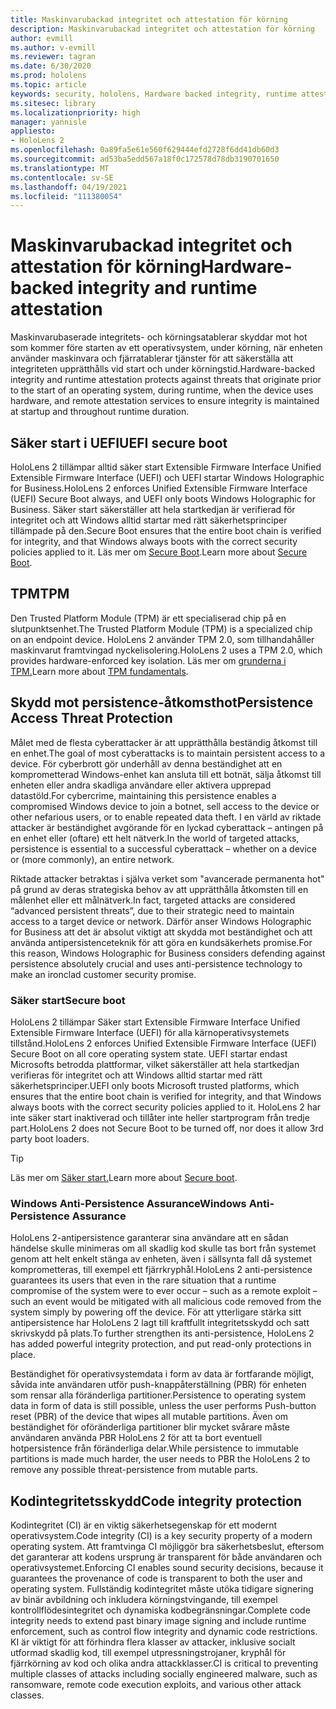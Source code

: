 ```yaml
---
title: Maskinvarubackad integritet och attestation för körning
description: Maskinvarubackad integritet och attestation för körning
author: evmill
ms.author: v-evmill
ms.reviewer: tagran
ms.date: 6/30/2020
ms.prod: hololens
ms.topic: article
keywords: security, hololens, Hardware backed integrity, runtime attestation, UEFI, UEFI secure boot, secure boot, TPM, threat protection, Windows Anti-Persistence Assurance, code integrity, code protection,
ms.sitesec: library
ms.localizationpriority: high
manager: yannisle
appliesto:
- HoloLens 2
ms.openlocfilehash: 0a89fa5e61e560f629444efd2728f6dd41db60d3
ms.sourcegitcommit: ad53ba5edd567a18f0c172578d78db3190701650
ms.translationtype: MT
ms.contentlocale: sv-SE
ms.lasthandoff: 04/19/2021
ms.locfileid: "111380054"
---
```

# <a name="hardware-backed-integrity-and-runtime-attestation"></a><span data-ttu-id="bbc62-104">Maskinvarubackad integritet och attestation för körning</span><span class="sxs-lookup"><span data-stu-id="bbc62-104">Hardware-backed integrity and runtime attestation</span></span>

<span data-ttu-id="bbc62-105">Maskinvarubaserade integritets- och körningsatablerar skyddar mot hot som kommer före starten av ett operativsystem, under körning, när enheten använder maskinvara och fjärratablerar tjänster för att säkerställa att integriteten upprätthålls vid start och under körningstid.</span><span class="sxs-lookup"><span data-stu-id="bbc62-105">Hardware-backed integrity and runtime attestation protects against threats that originate prior to the start of an operating system, during runtime, when the device uses hardware, and remote attestation services to ensure integrity is maintained at startup and throughout runtime duration.</span></span>

## <a name="uefi-secure-boot"></a><span data-ttu-id="bbc62-106">Säker start i UEFI</span><span class="sxs-lookup"><span data-stu-id="bbc62-106">UEFI secure boot</span></span>

<span data-ttu-id="bbc62-107">HoloLens 2 tillämpar alltid säker start Extensible Firmware Interface Unified Extensible Firmware Interface (UEFI) och UEFI startar Windows Holographic for Business.</span><span class="sxs-lookup"><span data-stu-id="bbc62-107">HoloLens 2 enforces Unified Extensible Firmware Interface (UEFI) Secure Boot always, and UEFI only boots Windows Holographic for Business.</span></span>
<span data-ttu-id="bbc62-108">Säker start säkerställer att hela startkedjan är verifierad för integritet och att Windows alltid startar med rätt säkerhetsprinciper tillämpade på den.</span><span class="sxs-lookup"><span data-stu-id="bbc62-108">Secure Boot ensures that the entire boot chain is verified for integrity, and that Windows always boots with the correct security policies applied to it.</span></span> <span data-ttu-id="bbc62-109">Läs mer om [Secure Boot](https://docs.microsoft.com/windows-hardware/design/device-experiences/oem-secure-boot).</span><span class="sxs-lookup"><span data-stu-id="bbc62-109">Learn more about [Secure Boot](https://docs.microsoft.com/windows-hardware/design/device-experiences/oem-secure-boot).</span></span>

## <a name="tpm"></a><span data-ttu-id="bbc62-110">TPM</span><span class="sxs-lookup"><span data-stu-id="bbc62-110">TPM</span></span>

<span data-ttu-id="bbc62-111">Den Trusted Platform Module (TPM) är ett specialiserad chip på en slutpunktsenhet.</span><span class="sxs-lookup"><span data-stu-id="bbc62-111">The Trusted Platform Module (TPM) is a specialized chip on an endpoint device.</span></span> <span data-ttu-id="bbc62-112">HoloLens 2 använder TPM 2.0, som tillhandahåller maskinvarut framtvingad nyckelisolering.</span><span class="sxs-lookup"><span data-stu-id="bbc62-112">HoloLens 2 uses a TPM 2.0, which provides hardware-enforced key isolation.</span></span> <span data-ttu-id="bbc62-113">Läs mer om [grunderna i TPM.](https://docs.microsoft.com/windows/security/information-protection/tpm/tpm-fundamentals)</span><span class="sxs-lookup"><span data-stu-id="bbc62-113">Learn more about [TPM fundamentals](https://docs.microsoft.com/windows/security/information-protection/tpm/tpm-fundamentals).</span></span>

## <a name="persistence-access-threat-protection"></a><span data-ttu-id="bbc62-114">Skydd mot persistence-åtkomsthot</span><span class="sxs-lookup"><span data-stu-id="bbc62-114">Persistence Access Threat Protection</span></span>

<span data-ttu-id="bbc62-115">Målet med de flesta cyberattacker är att upprätthålla beständig åtkomst till en enhet.</span><span class="sxs-lookup"><span data-stu-id="bbc62-115">The goal of most cyberattacks is to maintain persistent access to a device.</span></span> <span data-ttu-id="bbc62-116">För cyberbrott gör underhåll av denna beständighet att en komprometterad Windows-enhet kan ansluta till ett botnät, sälja åtkomst till enheten eller andra skadliga användare eller aktivera upprepad datastöld.</span><span class="sxs-lookup"><span data-stu-id="bbc62-116">For cybercrime, maintaining this persistence enables a compromised Windows device to join a botnet, sell access to the device or other nefarious users, or to enable repeated data theft.</span></span> <span data-ttu-id="bbc62-117">I en värld av riktade attacker är beständighet avgörande för en lyckad cyberattack – antingen på en enhet eller (oftare) ett helt nätverk.</span><span class="sxs-lookup"><span data-stu-id="bbc62-117">In the world of targeted attacks, persistence is essential to a successful cyberattack – whether on a device or (more commonly), an entire network.</span></span>  

<span data-ttu-id="bbc62-118">Riktade attacker betraktas i själva verket som "avancerade permanenta hot" på grund av deras strategiska behov av att upprätthålla åtkomsten till en målenhet eller ett målnätverk.</span><span class="sxs-lookup"><span data-stu-id="bbc62-118">In fact, targeted attacks are considered “advanced persistent threats”, due to their strategic need to maintain access to a target device or network.</span></span> <span data-ttu-id="bbc62-119">Därför anser Windows Holographic for Business att det är absolut viktigt att skydda mot beständighet och att använda antipersistenceteknik för att göra en kundsäkerhets promise.</span><span class="sxs-lookup"><span data-stu-id="bbc62-119">For this reason, Windows Holographic for Business considers defending against persistence absolutely crucial and uses anti-persistence technology to make an ironclad customer security promise.</span></span>

### <a name="secure-boot"></a><span data-ttu-id="bbc62-120">Säker start</span><span class="sxs-lookup"><span data-stu-id="bbc62-120">Secure boot</span></span>

<span data-ttu-id="bbc62-121">HoloLens 2 tillämpar Säker start Extensible Firmware Interface Unified Extensible Firmware Interface (UEFI) för alla kärnoperativsystemets tillstånd.</span><span class="sxs-lookup"><span data-stu-id="bbc62-121">HoloLens 2 enforces Unified Extensible Firmware Interface (UEFI) Secure Boot on all core operating system state.</span></span> <span data-ttu-id="bbc62-122">UEFI startar endast Microsofts betrodda plattformar, vilket säkerställer att hela startkedjan verifieras för integritet och att Windows alltid startar med rätt säkerhetsprinciper.</span><span class="sxs-lookup"><span data-stu-id="bbc62-122">UEFI only boots Microsoft trusted platforms, which ensures that the entire boot chain is verified for integrity, and that Windows always boots with the correct security policies applied to it.</span></span> <span data-ttu-id="bbc62-123">HoloLens 2 har inte säker start inaktiverad och tillåter inte heller startprogram från tredje part.</span><span class="sxs-lookup"><span data-stu-id="bbc62-123">HoloLens 2 does not Secure Boot to be turned off, nor does it allow 3rd party boot loaders.</span></span>

> [!Tip]
> <span data-ttu-id="bbc62-124">Läs mer om [Säker start.](https://docs.microsoft.com/windows-hardware/design/device-experiences/oem-secure-boot)</span><span class="sxs-lookup"><span data-stu-id="bbc62-124">Learn more about [Secure boot](https://docs.microsoft.com/windows-hardware/design/device-experiences/oem-secure-boot).</span></span>

### <a name="windows-anti-persistence-assurance"></a><span data-ttu-id="bbc62-125">Windows Anti-Persistence Assurance</span><span class="sxs-lookup"><span data-stu-id="bbc62-125">Windows Anti-Persistence Assurance</span></span>

<span data-ttu-id="bbc62-126">HoloLens 2-antipersistence garanterar sina användare att en sådan händelse skulle minimeras om all skadlig kod skulle tas bort från systemet genom att helt enkelt stänga av enheten, även i sällsynta fall då systemet komprometteras, till exempel ett fjärrkryphål.</span><span class="sxs-lookup"><span data-stu-id="bbc62-126">HoloLens 2 anti-persistence guarantees its users that even in the rare situation that a runtime compromise of the system were to ever occur – such as a remote exploit – such an event would be mitigated with all malicious code removed from the system simply by powering off the device.</span></span> <span data-ttu-id="bbc62-127">För att ytterligare stärka sitt antipersistence har HoloLens 2 lagt till kraftfullt integritetsskydd och satt skrivskydd på plats.</span><span class="sxs-lookup"><span data-stu-id="bbc62-127">To further strengthen its anti-persistence, HoloLens 2 has added powerful integrity protection, and put read-only protections in place.</span></span>

<span data-ttu-id="bbc62-128">Beständighet för operativsystemdata i form av data är fortfarande möjligt, såvida inte användaren utför push-knappåterställning (PBR) för enheten som rensar alla föränderliga partitioner.</span><span class="sxs-lookup"><span data-stu-id="bbc62-128">Persistence to operating system data in form of data is still possible, unless the user performs Push-button reset (PBR) of the device that wipes all mutable partitions.</span></span> <span data-ttu-id="bbc62-129">Även om beständighet för oföränderliga partitioner blir mycket svårare måste användaren använda PBR HoloLens 2 för att ta bort eventuell hotpersistence från föränderliga delar.</span><span class="sxs-lookup"><span data-stu-id="bbc62-129">While persistence to immutable partitions is made much harder, the user needs to PBR the HoloLens 2 to remove any possible threat-persistence from mutable parts.</span></span>

## <a name="code-integrity-protection"></a><span data-ttu-id="bbc62-130">Kodintegritetsskydd</span><span class="sxs-lookup"><span data-stu-id="bbc62-130">Code integrity protection</span></span>

<span data-ttu-id="bbc62-131">Kodintegritet (CI) är en viktig säkerhetsegenskap för ett modernt operativsystem.</span><span class="sxs-lookup"><span data-stu-id="bbc62-131">Code integrity (CI) is a key security property of a modern operating system.</span></span> <span data-ttu-id="bbc62-132">Att framtvinga CI möjliggör bra säkerhetsbeslut, eftersom det garanterar att kodens ursprung är transparent för både användaren och operativsystemet.</span><span class="sxs-lookup"><span data-stu-id="bbc62-132">Enforcing CI enables sound security decisions, because it guarantees the provenance of code is transparent to both the user and operating system.</span></span> <span data-ttu-id="bbc62-133">Fullständig kodintegritet måste utöka tidigare signering av binär avbildning och inkludera körningstvingande, till exempel kontrollflödesintegritet och dynamiska kodbegränsningar.</span><span class="sxs-lookup"><span data-stu-id="bbc62-133">Complete code integrity needs to extend past binary image signing and include runtime enforcement, such as control flow integrity and dynamic code restrictions.</span></span> <span data-ttu-id="bbc62-134">KI är viktigt för att förhindra flera klasser av attacker, inklusive socialt utformad skadlig kod, till exempel utpressningstrojaner, kryphål för fjärrkörning av kod och olika andra attackklasser.</span><span class="sxs-lookup"><span data-stu-id="bbc62-134">CI is critical to preventing multiple classes of attacks including socially engineered malware, such as ransomware, remote code execution exploits, and various other attack classes.</span></span>
